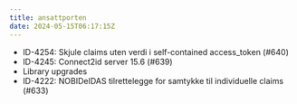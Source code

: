 ```yaml
---
title: ansattporten
date: 2024-05-15T06:17:15Z
---
```

- ID-4254: Skjule claims uten verdi i self-contained access_token (#640)
- ID-4245: Connect2id server 15.6 (#639)
- Library upgrades
- ID-4222: NOBIDeIDAS tilrettelegge for samtykke til individuelle claims (#633)

